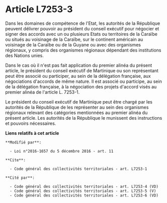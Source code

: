# Article L7253-3

Dans les domaines de compétence de l'Etat, les autorités de la République peuvent délivrer pouvoir au président du conseil
exécutif pour négocier et signer des accords avec un ou plusieurs Etats ou territoires de la Caraïbe ou situés au voisinage
de la Caraïbe, sur le continent américain au voisinage de la Caraïbe ou de la Guyane ou avec des organismes régionaux, y
compris des organismes régionaux dépendant des institutions des Nations unies.

Dans le cas où il n'est pas fait application du premier alinéa du présent article, le président du conseil exécutif de
Martinique ou son représentant peut être associé ou participer, au sein de la délégation française, aux négociations
d'accords de même nature. Il est associé ou participe, au sein de la délégation française, à la négociation des projets
d'accord visés au premier alinéa de l'article L. 7253-1.

Le président du conseil exécutif de Martinique peut être chargé par les autorités de la République de les représenter au sein
des organismes régionaux relevant des catégories mentionnées au premier alinéa du présent article. Les autorités de la
République le munissent des instructions et pouvoirs nécessaires.

**Liens relatifs à cet article**

	**Modifié par**:

	  - Loi n°2016-1657 du 5 décembre 2016 - art. 11

	**Cite**:

	  - Code général des collectivités territoriales - art. L7253-1

	**Cité par**:

	  - Code général des collectivités territoriales - art. L7253-4 (VD)
	  - Code général des collectivités territoriales - art. L7253-5 (V)
	  - Code général des collectivités territoriales - art. L7253-6 (VD)
